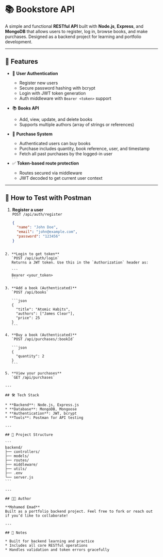 # 📚 Bookstore API

A simple and functional **RESTful API** built with **Node.js**, **Express**, and **MongoDB** that allows users to register, log in, browse books, and make purchases. Designed as a backend project for learning and portfolio development.

---

## 🚀 Features

- 🔐 **User Authentication**
  - Register new users
  - Secure password hashing with bcrypt
  - Login with JWT token generation
  - Auth middleware with `Bearer <token>` support

- 📚 **Books API**
  - Add, view, update, and delete books
  - Supports multiple authors (array of strings or references)

- 🛒 **Purchase System**
  - Authenticated users can buy books
  - Purchase includes quantity, book reference, user, and timestamp
  - Fetch all past purchases by the logged-in user

- ✅ **Token-based route protection**
  - Routes secured via middleware
  - JWT decoded to get current user context

---

## 🧪 How to Test with Postman

1. **Register a user**  
   `POST /api/auth/register`  
   ```json
   {
     "name": "John Doe",
     "email": "john@example.com",
     "password": "123456"
   }
````

2. **Login to get token**
   `POST /api/auth/login`
   Returns a JWT token. Use this in the `Authorization` header as:

   ```
   Bearer <your_token>
   ```

3. **Add a book (Authenticated)**
   `POST /api/books`

   ```json
   {
     "title": "Atomic Habits",
     "authors": ["James Clear"],
     "price": 25
   }
   ```

4. **Buy a book (Authenticated)**
   `POST /api/purchases/:bookId`

   ```json
   {
     "quantity": 2
   }
   ```

5. **View your purchases**
   `GET /api/purchases`

---

## 🛠️ Tech Stack

* **Backend**: Node.js, Express.js
* **Database**: MongoDB, Mongoose
* **Authentication**: JWT, bcrypt
* **Tools**: Postman for API testing

---

## 📁 Project Structure

```
backend/
├── controllers/
├── models/
├── routes/
├── middleware/
├── utils/
├── .env
└── server.js
```

---

## 🧑‍💻 Author

**Mohamed Emad**
Built as a portfolio backend project. Feel free to fork or reach out if you’d like to collaborate!

---

## 📌 Notes

* Built for backend learning and practice
* Includes all core RESTful operations
* Handles validation and token errors gracefully

